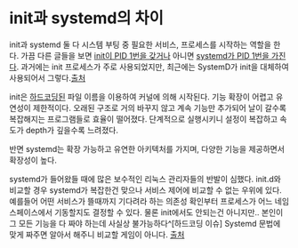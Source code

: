 # init과 systemd의 차이
init과 systemd 둘 다 시스템 부팅 중 필요한 서비스, 프로세스를 시작하는 역할을 한다.
가끔 다른 글들을 보면 [init이 PID 1번을 갖거나](https://continuetochallenge.tistory.com/70) 아니면 [systemd가 PID 1번을 가진다](https://velog.io/@jaehyeonkim96/Init-and-Systemd). 
과거에는 init 프로세스가 주로 사용되었지만, 최근에는 SystemD가 init을 대체하여 사용되어서 그렇다.[출처](https://velog.io/@jaehyeonkim96/Init-and-Systemd)

init은 [하드코딩된](https://ko.wikipedia.org/wiki/Init) 파일 이름을 이용하여 커널에 의해 시작된다.
기능 확장이 어렵고 유연성이 제한적이다.
오래된 구조로 거의 바꾸지 않고 계속 기능만 추가되어 날이 갈수록 복잡해지는 프로그램들로 효율이 떨어졌다.
단계적으로 실행시키니 설정이 복잡하고 속도가 depth가 깊을수록 느려졌다.

반면 systemd는 확장 가능하고 유연한 아키텍처를 가지며, 다양한 기능을 제공하면서 확장성이 높다.

systemd가 들어왔들 때에 많은 보수적인 리눅스 관리자들의 반발이 심했다.
init.d와 비교할 경우 systemd가 복잡한건 맞으나 서비스 제어에 비교할 수 없는 우위에 있다. 예를들어 어떤 서비스가 뜰때까지 기다려라 하는 의존성 확인부터 프로세스가 어느 네임스페이스에서 기동할지도 결정할 수 있다. 물론 init에서도 안되는건 아니지만.. 본인이 그 모든 기능을 다 짜야 하는데 사실상 불가능하다^[하드코딩 이슈] Systemd 문법에 맞게 짜주면 알아서 해주니 비교할 게임이 아니다. [출처](https://rudalson.tistory.com/entry/Linux%EC%9D%98-init-process-%EA%B7%B8%EB%A6%AC%EA%B3%A0-systemd)
